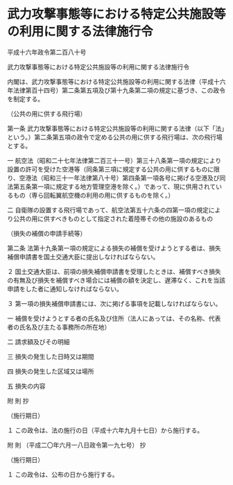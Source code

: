 # 武力攻撃事態等における特定公共施設等の利用に関する法律施行令

平成十六年政令第二百八十号

武力攻撃事態等における特定公共施設等の利用に関する法律施行令

内閣は、武力攻撃事態等における特定公共施設等の利用に関する法律（平成十六年法律第百十四号）第二条第五項及び第十九条第二項の規定に基づき、この政令を制定する。

（公共の用に供する飛行場）

第一条 武力攻撃事態等における特定公共施設等の利用に関する法律（以下「法」という。）第二条第五項の政令で定める公共の用に供する飛行場は、次の飛行場とする。

一 航空法（昭和二十七年法律第二百三十一号）第三十八条第一項の規定により設置の許可を受けた空港等（同条第三項に規定する公共の用に供するものに限り、空港法（昭和三十一年法律第八十号）第四条第一項各号に掲げる空港及び同法第五条第一項に規定する地方管理空港を除く。）であって、現に供用されているもの（専ら回転翼航空機の利用の用に供するものを除く。）

二 自衛隊の設置する飛行場であって、航空法第五十六条の四第一項の規定により公共の用に供すべきものとして指定された着陸帯その他の施設のあるもの

（損失の補償の申請手続等）

第二条 法第十九条第一項の規定による損失の補償を受けようとする者は、損失補償申請書を国土交通大臣に提出しなければならない。

２ 国土交通大臣は、前項の損失補償申請書を受理したときは、補償すべき損失の有無及び損失を補償すべき場合には補償の額を決定し、遅滞なく、これを当該申請をした者に通知しなければならない。

３ 第一項の損失補償申請書には、次に掲げる事項を記載しなければならない。

一 補償を受けようとする者の氏名及び住所（法人にあっては、その名称、代表者の氏名及び主たる事務所の所在地）

二 請求額及びその明細

三 損失の発生した日時又は期間

四 損失の発生した区域又は場所

五 損失の内容

附 則 抄

（施行期日）

１ この政令は、法の施行の日（平成十六年九月十七日）から施行する。

附 則 （平成二〇年六月一八日政令第一九七号） 抄

（施行期日）

１ この政令は、公布の日から施行する。
